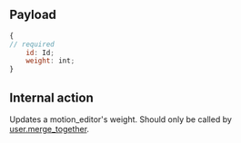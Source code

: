 ## Payload
```js
{
// required
    id: Id;
    weight: int;
}
```

## Internal action
Updates a motion_editor's weight.
Should only be called by [user.merge_together](user.merge_together.md).